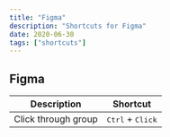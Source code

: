 ```yaml
---
title: "Figma"
description: "Shortcuts for Figma"
date: 2020-06-30
tags: ["shortcuts"]
---
```


## Figma

| Description         | Shortcut                           |
| ------------------- | ---------------------------------- |
| Click through group | <kbd>Ctrl</kbd> + <kbd>Click</kbd> |
